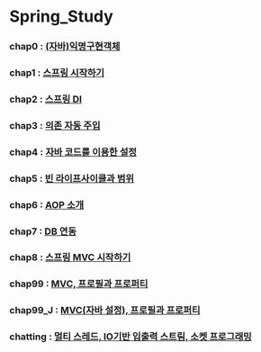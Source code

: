 # Spring_Study
### chap0 : [(자바)익명구현객체](ex00)
### chap1 : [스프링 시작하기](ex01)
### chap2 : [스프링 DI](ex02)
### chap3 : [의존 자동 주입](ex03)
### chap4 : [자바 코드를 이용한 설정](ex04)
### chap5 : [빈 라이프사이클과 범위](ex05)
### chap6 : [AOP 소개](ex06)
### chap7 : [DB 연동](ex07)
### chap8 : [스프링 MVC 시작하기](ex08)
### chap99 : [MVC, 프로필과 프로퍼티](ex99)
### chap99_J : [MVC(자바 설정), 프로필과 프로퍼티](ex99_J)
### chatting : [멀티 스레드,  IO기반 입출력 스트림, 소켓 프로그래밍](chatting)